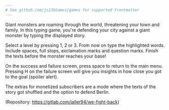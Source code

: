 ```yaml
---
# See github.com/js13kGames/games for supported frontmatter
---
```

Giant monsters are roaming through the world, threatening your town and family.
In this typing game, you're defending your city against a giant monster by typing the displayed story.

Select a level by pressing 1, 2 or 3.
From now on type the highlighted words. Include spaces, full stops, exclamation marks and question marks.
Finish the texts before the monster reaches your base!

On the success and failure screen, press space to return to the main menu. Pressing H on the failure screen will give you insights in how close you got to the goal (spoiler alert).

The extras for monetized subscribers are a mode where the texts of the story got shuffled and the option to defend Berlin.

(Repository: https://gitlab.com/jaller94/we-fight-back)